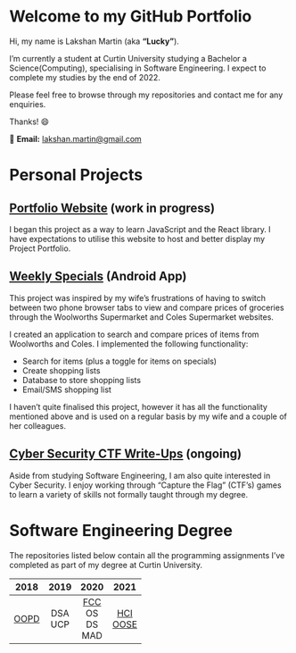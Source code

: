 # Welcome to my GitHub Portfolio

Hi, my name is Lakshan Martin (aka **“Lucky”**). 

I’m currently a student at Curtin University studying a Bachelor a Science(Computing), specialising in Software Engineering. I expect to complete my studies by the end of 2022.

Please feel free to browse through my repositories and contact me for any enquiries.

Thanks! :smile:

:email: **Email:** [lakshan.martin@gmail.com](mailto:lakshan.martin@gmail.com)



# Personal Projects

## [Portfolio Website](https://github.com/LakshanMartin/Portfolio_Website) (work in progress)

I began this project as a way to learn JavaScript and the React library. I have expectations to utilise this website to host and better display my Project Portfolio.


## [Weekly Specials](https://github.com/LakshanMartin/Weekly_Specials) (Android App)

This project was inspired by my wife’s frustrations of having to switch between two phone browser tabs to view and compare prices of groceries through the Woolworths Supermarket and Coles Supermarket websites. 

I created an application to search and compare prices of items from Woolworths and Coles. I implemented the following functionality:

- Search for items (plus a toggle for items on specials)
- Create shopping lists
- Database to store shopping lists
- Email/SMS shopping list

I haven’t quite finalised this project, however it has all the functionality mentioned above and is used on a regular basis by my wife and a couple of her colleagues. 


## [Cyber Security CTF Write-Ups](https://github.com/LakshanMartin/CTF_WriteUps) (ongoing)

Aside from studying Software Engineering, I am also quite interested in Cyber Security. I enjoy working through “Capture the Flag” (CTF’s) games to learn a variety of skills not formally taught through my degree. 






# Software Engineering Degree

The repositories listed below contain all the programming assignments I’ve completed as part of my degree at Curtin University. 

|                     2018                      |     2019     |          2020          |    2021     |
| :-------------------------------------------: | :----------: | :--------------------: | :---------: |
| [OOPD](https://github.com/LakshanMartin/OOPD) | DSA <br> UCP | [FCC](https://github.com/LakshanMartin/FCC)<br>OS<br>DS<br>MAD | [HCI](https://github.com/LakshanMartin/HCI)<br>[OOSE](https://github.com/LakshanMartin/OOSE) |

